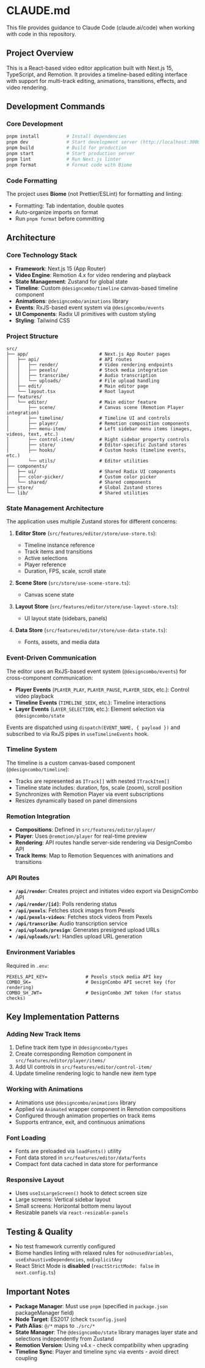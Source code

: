 # CLAUDE.md

This file provides guidance to Claude Code (claude.ai/code) when working with code in this repository.

## Project Overview

This is a React-based video editor application built with Next.js 15, TypeScript, and Remotion. It provides a timeline-based editing interface with support for multi-track editing, animations, transitions, effects, and video rendering.

## Development Commands

### Core Development
```bash
pnpm install          # Install dependencies
pnpm dev              # Start development server (http://localhost:3000)
pnpm build            # Build for production
pnpm start            # Start production server
pnpm lint             # Run Next.js linter
pnpm format           # Format code with Biome
```

### Code Formatting
The project uses **Biome** (not Prettier/ESLint) for formatting and linting:
- Formatting: Tab indentation, double quotes
- Auto-organize imports on format
- Run `pnpm format` before committing

## Architecture

### Core Technology Stack
- **Framework**: Next.js 15 (App Router)
- **Video Engine**: Remotion 4.x for video rendering and playback
- **State Management**: Zustand for global state
- **Timeline**: Custom `@designcombo/timeline` canvas-based timeline component
- **Animations**: `@designcombo/animations` library
- **Events**: RxJS-based event system via `@designcombo/events`
- **UI Components**: Radix UI primitives with custom styling
- **Styling**: Tailwind CSS

### Project Structure

```
src/
├── app/                          # Next.js App Router pages
│   ├── api/                      # API routes
│   │   ├── render/               # Video rendering endpoints
│   │   ├── pexels/               # Stock media integration
│   │   ├── transcribe/           # Audio transcription
│   │   └── uploads/              # File upload handling
│   ├── edit/                     # Main editor page
│   └── layout.tsx                # Root layout
├── features/
│   └── editor/                   # Main editor feature
│       ├── scene/                # Canvas scene (Remotion Player integration)
│       ├── timeline/             # Timeline UI and controls
│       ├── player/               # Remotion composition components
│       ├── menu-item/            # Left sidebar menu items (images, videos, text, etc.)
│       ├── control-item/         # Right sidebar property controls
│       ├── store/                # Editor-specific Zustand stores
│       ├── hooks/                # Custom hooks (timeline events, etc.)
│       └── utils/                # Editor utilities
├── components/
│   ├── ui/                       # Shared Radix UI components
│   ├── color-picker/             # Custom color picker
│   └── shared/                   # Shared components
├── store/                        # Global Zustand stores
└── lib/                          # Shared utilities
```

### State Management Architecture

The application uses multiple Zustand stores for different concerns:

1. **Editor Store** (`src/features/editor/store/use-store.ts`):
   - Timeline instance reference
   - Track items and transitions
   - Active selections
   - Player reference
   - Duration, FPS, scale, scroll state

2. **Scene Store** (`src/store/use-scene-store.ts`):
   - Canvas scene state

3. **Layout Store** (`src/features/editor/store/use-layout-store.ts`):
   - UI layout state (sidebars, panels)

4. **Data Store** (`src/features/editor/store/use-data-state.ts`):
   - Fonts, assets, and media data

### Event-Driven Communication

The editor uses an RxJS-based event system (`@designcombo/events`) for cross-component communication:

- **Player Events** (`PLAYER_PLAY`, `PLAYER_PAUSE`, `PLAYER_SEEK`, etc.): Control video playback
- **Timeline Events** (`TIMELINE_SEEK`, etc.): Timeline interactions
- **Layer Events** (`LAYER_SELECTION`, etc.): Element selection via `@designcombo/state`

Events are dispatched using `dispatch(EVENT_NAME, { payload })` and subscribed to via RxJS pipes in `useTimelineEvents` hook.

### Timeline System

The timeline is a custom canvas-based component (`@designcombo/timeline`):
- Tracks are represented as `ITrack[]` with nested `ITrackItem[]`
- Timeline state includes: duration, fps, scale (zoom), scroll position
- Synchronizes with Remotion Player via event subscriptions
- Resizes dynamically based on panel dimensions

### Remotion Integration

- **Compositions**: Defined in `src/features/editor/player/`
- **Player**: Uses `@remotion/player` for real-time preview
- **Rendering**: API routes handle server-side rendering via DesignCombo API
- **Track Items**: Map to Remotion Sequences with animations and transitions

### API Routes

- **`/api/render`**: Creates project and initiates video export via DesignCombo API
- **`/api/render/[id]`**: Polls rendering status
- **`/api/pexels`**: Fetches stock images from Pexels
- **`/api/pexels-videos`**: Fetches stock videos from Pexels
- **`/api/transcribe`**: Audio transcription service
- **`/api/uploads/presign`**: Generates presigned upload URLs
- **`/api/uploads/url`**: Handles upload URL generation

### Environment Variables

Required in `.env`:
```
PEXELS_API_KEY=              # Pexels stock media API key
COMBO_SK=                    # DesignCombo API secret key (for rendering)
COMBO_SH_JWT=                # DesignCombo JWT token (for status checks)
```

## Key Implementation Patterns

### Adding New Track Items
1. Define track item type in `@designcombo/types`
2. Create corresponding Remotion component in `src/features/editor/player/items/`
3. Add UI controls in `src/features/editor/control-item/`
4. Update timeline rendering logic to handle new item type

### Working with Animations
- Animations use `@designcombo/animations` library
- Applied via `Animated` wrapper component in Remotion compositions
- Configured through animation properties on track items
- Supports entrance, exit, and continuous animations

### Font Loading
- Fonts are preloaded via `loadFonts()` utility
- Font data stored in `src/features/editor/data/fonts`
- Compact font data cached in data store for performance

### Responsive Layout
- Uses `useIsLargeScreen()` hook to detect screen size
- Large screens: Vertical sidebar layout
- Small screens: Horizontal bottom menu layout
- Resizable panels via `react-resizable-panels`

## Testing & Quality

- No test framework currently configured
- Biome handles linting with relaxed rules for `noUnusedVariables`, `useExhaustiveDependencies`, `noExplicitAny`
- React Strict Mode is **disabled** (`reactStrictMode: false` in `next.config.ts`)

## Important Notes

- **Package Manager**: Must use `pnpm` (specified in `package.json` packageManager field)
- **Node Target**: ES2017 (check `tsconfig.json`)
- **Path Alias**: `@/*` maps to `./src/*`
- **State Manager**: The `@designcombo/state` library manages layer state and selections independently from Zustand
- **Remotion Version**: Using v4.x - check compatibility when upgrading
- **Timeline Sync**: Player and timeline sync via events - avoid direct coupling
